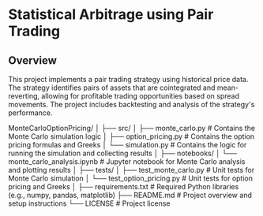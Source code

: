 # Statistical Arbitrage using Pair Trading

## Overview
This project implements a pair trading strategy using historical price data. The strategy identifies pairs of assets that are cointegrated and mean-reverting, allowing for profitable trading opportunities based on spread movements. The project includes backtesting and analysis of the strategy's performance.

MonteCarloOptionPricing/
│
├── src/
│   ├── monte_carlo.py              # Contains the Monte Carlo simulation logic
│   ├── option_pricing.py           # Contains the option pricing formulas and Greeks
│   └── simulation.py               # Contains the logic for running the simulation and collecting results
│
├── notebooks/
│   └── monte_carlo_analysis.ipynb  # Jupyter notebook for Monte Carlo analysis and plotting results
│
├── tests/
│   ├── test_monte_carlo.py         # Unit tests for Monte Carlo simulation
│   └── test_option_pricing.py      # Unit tests for option pricing and Greeks
│
├── requirements.txt               # Required Python libraries (e.g., numpy, pandas, matplotlib)
├── README.md                      # Project overview and setup instructions
└── LICENSE                        # Project license

